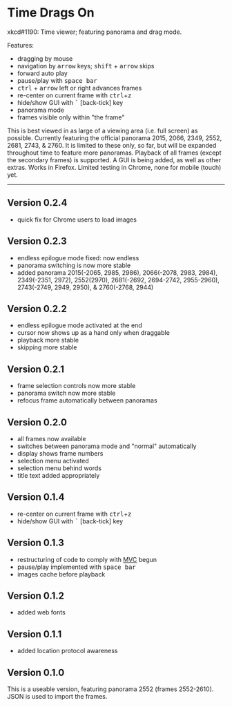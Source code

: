 Time Drags On
=============

xkcd#1190: Time viewer; featuring panorama and drag mode.

Features:
* dragging by mouse
* navigation by <kbd>arrow</kbd> keys; <kbd>shift</kbd> + <kbd>arrow</kbd> skips
* forward auto play
* pause/play with <kbd>space bar</kbd>
* <kbd>ctrl</kbd> + <kbd>arrow</kbd> left or right advances frames
* re-center on current frame with <kbd>ctrl</kbd>+<kbd>z</kbd>
* hide/show GUI with <kbd>`</kbd> \[back-tick\] key
* panorama mode
* frames visible only within "the frame"

This is best viewed in as large of a viewing area (i.e. full screen) as possible. Currently featuring the official panorama 2015, 2066, 2349, 2552, 2681, 2743, & 2760. It is limited to these only, so far, but will be expanded throughout time to feature more panoramas. Playback of all frames (except the secondary frames) is supported. A GUI is being added, as well as other extras. Works in Firefox. Limited testing in Chrome, none for mobile (touch) yet.

* * *

Version 0.2.4
-------------

* quick fix for Chrome users to load images

Version 0.2.3
-------------

* endless epilogue mode fixed: now endless
* panorama switching is now more stable
* added panorama 2015(-2065, 2985, 2986), 2066(-2078, 2983, 2984), 2349(-2351, 2972), 2552(2970), 2681(-2692, 2694-2742, 2955-2960), 2743(-2749, 2949, 2950), & 2760(-2768, 2944)

Version 0.2.2
-------------

* endless epilogue mode activated at the end
* cursor now shows up as a hand only when draggable
* playback more stable
* skipping more stable

Version 0.2.1
-------------

* frame selection controls now more stable
* panorama switch now more stable
* refocus frame automatically between panoramas

Version 0.2.0
-------------

* all frames now available
* switches between panorama mode and "normal" automatically
* display shows frame numbers
* selection menu activated
* selection menu behind words
* title text added appropriately

Version 0.1.4
-------------

* re-center on current frame with <kbd>ctrl</kbd>+<kbd>z</kbd>
* hide/show GUI with <kbd>`</kbd> \[back-tick\] key

Version 0.1.3
-------------

* restructuring of code to comply with [MVC][] begun
* pause/play implemented with <kbd>space bar</kbd>
* images cache before playback

[MVC]:http://en.wikipedia.org/wiki/Model-view-controller "Model-View-Controller"

Version 0.1.2
-------------

* added web fonts

Version 0.1.1
-------------

* added location protocol awareness


## Version 0.1.0

This is a useable version, featuring panorama 2552 (frames 2552-2610). JSON is used to import the frames.